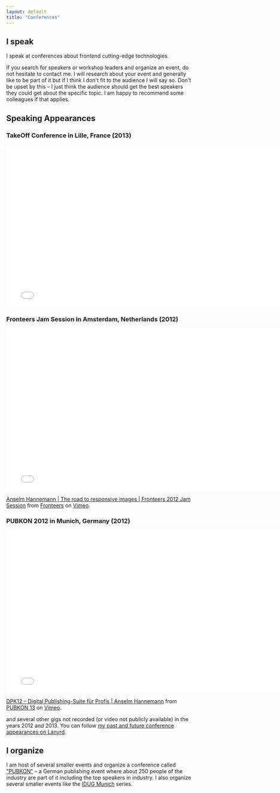 ```yaml
---
layout: default
title: "Conferences"
---
```


## I speak

I speak at conferences about frontend cutting-edge technologies.

If you search for speakers or workshop leaders and organize an event, do not hesitate to contact me. I will research about your event and generally like to be part of it but if I think I don't fit to the audience I will say so. Don't be upset by this – I just think the audience should get the best speakers they could get about the specific topic. I am happy to recommend some colleagues if that applies.

## Speaking Appearances

### TakeOff Conference in Lille, France (2013)

<iframe width="768" height="432" src="//www.youtube-nocookie.com/embed/pPOeg5WAhgw" frameborder="0" allowfullscreen></iframe>

### Fronteers Jam Session in Amsterdam, Netherlands (2012)

<iframe src="//player.vimeo.com/video/51897011" width="768" height="432" frameborder="0" webkitallowfullscreen mozallowfullscreen allowfullscreen></iframe> <p><a href="http://vimeo.com/51897011">Anselm Hannemann | The road to responsive images | Fronteers 2012 Jam Session</a> from <a href="http://vimeo.com/fronteers">Fronteers</a> on <a href="https://vimeo.com">Vimeo</a>.</p>

### PUBKON 2012 in Munich, Germany (2012)

<iframe src="//player.vimeo.com/video/45066872?color=D13066" width="768" height="432" frameborder="0" webkitallowfullscreen mozallowfullscreen allowfullscreen></iframe> <p><a href="http://vimeo.com/45066872">DPK12 – Digital Publishing-Suite für Profis | Anselm Hannemann</a> from <a href="http://vimeo.com/pubkon">PUBKON 13</a> on <a href="https://vimeo.com">Vimeo</a>.</p>

and several other gigs not recorded (or video not publicly available) in the years 2012 and 2013.
You can follow [my past and future conference appearances on Lanyrd](http://lanyrd.com/profile/anselmhannemann/).


## I organize

I am host of several smaller events and organize a conference called ["PUBKON"](http://2013.pubkon.eu/) – a German publishing event where about 250 people of the industry are part of it including the top speakers in industry.
I also organize several smaller events like the [IDUG Munich](http://indesignusergroup.de/) series.

